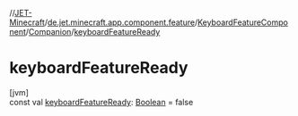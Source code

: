 //[JET-Minecraft](../../../../index.md)/[de.jet.minecraft.app.component.feature](../../index.md)/[KeyboardFeatureComponent](../index.md)/[Companion](index.md)/[keyboardFeatureReady](keyboard-feature-ready.md)

# keyboardFeatureReady

[jvm]\
const val [keyboardFeatureReady](keyboard-feature-ready.md): [Boolean](https://kotlinlang.org/api/latest/jvm/stdlib/kotlin/-boolean/index.html) = false
